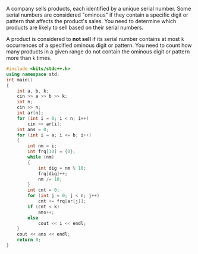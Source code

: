 A company sells products, each identified by a unique serial number. Some serial numbers are considered "ominous" if they contain a specific digit or pattern that affects the product's sales. You need to determine which products are likely to sell based on their serial numbers.

A product is considered to **not sell** if its serial number contains at most `k` occurrences of a specified ominous digit or pattern. You need to count how many products in a given range do not contain the ominous digit or pattern more than `k` times.

```cpp
#include <bits/stdc++.h>
using namespace std;
int main()
{
    int a, b, k;
    cin >> a >> b >> k;
    int n;
    cin >> n;
    int ar[n];
    for (int i = 0; i < n; i++)
        cin >> ar[i];
    int ans = 0;
    for (int i = a; i <= b; i++)
    {
        int nm = i;
        int frq[10] = {0};
        while (nm)
        {
            int dig = nm % 10;
            frq[dig]++;
            nm /= 10;
        }
        int cnt = 0;
        for (int j = 0; j < n; j++)
            cnt += frq[ar[j]];
        if (cnt < k)
            ans++;
        else
            cout << i << endl;
    }
    cout << ans << endl;
    return 0;
}
```
